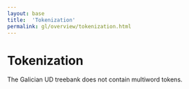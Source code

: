 ```yaml
---
layout: base
title:  'Tokenization'
permalink: gl/overview/tokenization.html
---
```


# Tokenization

The Galician UD treebank does not contain multiword tokens.
